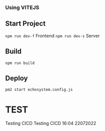 ### Using VITEJS

## Start Project

`npm run dev-f` Frontend
`npm run dev-s` Server

## Build

`npm run build`

## Deploy

`pm2 start echosystem.config.js`


# TEST

Testing CICD
Testing CICD 16:04 22072022